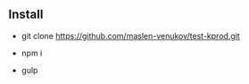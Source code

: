 Install
--------------------
- git clone https://github.com/maslen-venukov/test-kprod.git

- npm i

- gulp

